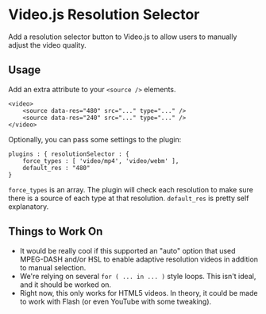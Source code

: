 Video.js Resolution Selector
============================
Add a resolution selector button to Video.js to allow users to manually adjust the video quality.

Usage
-----
Add an extra attribute to your `<source />` elements.

	<video>
		<source data-res="480" src="..." type="..." />
		<source data-res="240" src="..." type="..." />
	</video>

Optionally, you can pass some settings to the plugin:

    plugins : { resolutionSelector : {
    	force_types	: [ 'video/mp4', 'video/webm' ],
    	default_res	: "480"
    }

`force_types` is an array. The plugin will check each resolution to make sure there is a source of each type at that resolution. `default_res` is pretty self explanatory.

Things to Work On
-----------------
- It would be really cool if this supported an "auto" option that used MPEG-DASH and/or HSL to enable adaptive resolution videos in addition to manual selection.
- We're relying on several `for ( ... in ... )` style loops. This isn't ideal, and it should be worked on.
- Right now, this only works for HTML5 videos. In theory, it could be made to work with Flash (or even YouTube with some tweaking).
